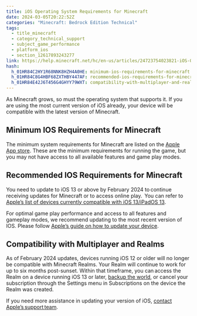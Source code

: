 ```yaml
---
title: iOS Operating System Requirements for Minecraft
date: 2024-03-05T20:22:52Z
categories: "Minecraft: Bedrock Edition Technical"
tags:
  - title_minecraft
  - category_technical_support
  - subject_game_performance
  - platform_ios
  - section_12617893243277
link: https://help.minecraft.net/hc/en-us/articles/24723754023821-iOS-Operating-System-Requirements-for-Minecraft
hash:
  h_01HR84C2HY1R68NNK8HZH4A0HE: minimum-ios-requirements-for-minecraft
  h_01HR84C8G4HBF68ZXTHBY447AF: recommended-ios-requirements-for-minecraft
  h_01HR84E42J6T456G4GHYY79WXT: compatibility-with-multiplayer-and-realms
---
```


As Minecraft grows, so must the operating system that supports it. If you are using the most current version of iOS already, your device will be compatible with the latest version of Minecraft.

## Minimum IOS Requirements for Minecraft

The minimum system requirements for Minecraft are listed on the [Apple App store](https://apps.apple.com/us/app/minecraft/id479516143). These are the minimum requirements for running the game, but you may not have access to all available features and game play modes.

## Recommended IOS Requirements for Minecraft

You need to update to iOS 13 or above by February 2024 to continue receiving updates for Minecraft or to access online play.  You can refer to [Apple’s list of devices currently compatible with iOS 13/iPadOS 13](https://support.apple.com/en-us/103825).

For optimal game play performance and access to all features and gameplay modes, we recommend updating to the most recent version of IOS. Please follow [Apple’s guide on how to update your device](https://support.apple.com/en-us/HT204204).

## Compatibility with Multiplayer and Realms

As of February 2024 updates, devices running iOS 12 or older will no longer be compatible with Minecraft Realms. Your Realm will continue to work for up to six months post-sunset. Within that timeframe, you can access the Realm on a device running iOS 13 or later, [backup the world](../Manage-or-Troubleshoot-Realms/Minecraft-Bedrock-Edition-Realms-Backup-FAQ.md), or cancel your subscription through the Settings menu in Subscriptions on the device the Realm was created.

If you need more assistance in updating your version of iOS, [contact Apple’s support team](https://support.apple.com/en-us/HT210327).
